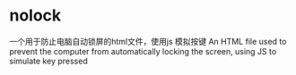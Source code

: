 # nolock
一个用于防止电脑自动锁屏的html文件，使用js 模拟按键
An HTML file used to prevent the computer from automatically locking the screen, using JS to simulate key pressed
